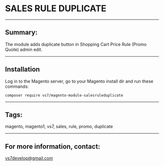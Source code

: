 # SALES RULE DUPLICATE

***

## Summary:

The module adds duplicate button in Shopping Cart Price Rule (Promo Quote) admin edit.

***

## Installation

Log in to the Magento server, go to your Magento install dir and run these commands:
```
composer require vs7/magento-module-salesruleduplicate
```
***

## Tags:

magento, magento1, vs7, sales, rule, promo, duplicate

***
## For more information, contact:
<vs7develop@gmail.com>
